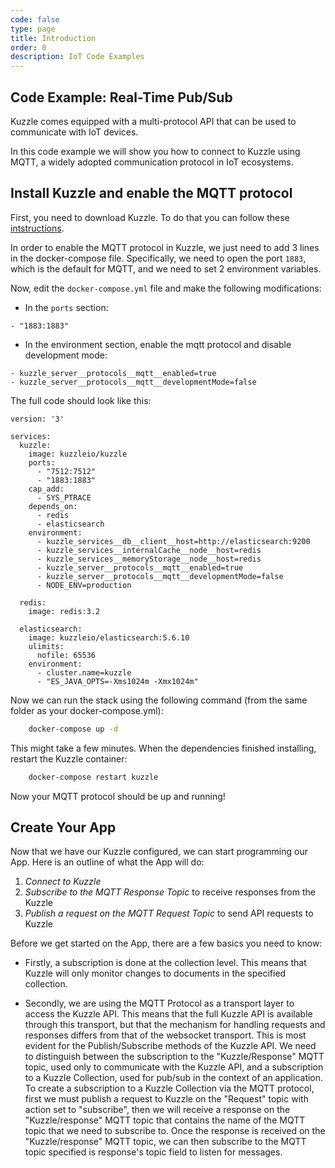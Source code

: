```yaml
---
code: false
type: page
title: Introduction
order: 0
description: IoT Code Examples
---
```


## Code Example: Real-Time Pub/Sub

Kuzzle comes equipped with a multi-protocol API that can be used to communicate with IoT devices.

In this code example we will show you how to connect to Kuzzle using MQTT, a widely adopted communication protocol in IoT ecosystems.

## Install Kuzzle and enable the MQTT protocol

First, you need to download Kuzzle.
To do that you can follow these [intstructions](/core/1/guides/getting-started//#running-kuzzle).

In order to enable the MQTT protocol in Kuzzle, we just need to add 3 lines in the docker-compose file. Specifically, we need to open the port `1883`, which is the default for MQTT, and we need to set 2 environment variables.

Now, edit the `docker-compose.yml` file and make the following modifications:

- In the `ports` section:

```
- "1883:1883"
```

- In the environment section, enable the mqtt protocol and disable development mode:

```
- kuzzle_server__protocols__mqtt__enabled=true
- kuzzle_server__protocols__mqtt__developmentMode=false
```

The full code should look like this:

```
version: '3'

services:
  kuzzle:
    image: kuzzleio/kuzzle
    ports:
      - "7512:7512"
      - "1883:1883"
    cap_add:
      - SYS_PTRACE
    depends_on:
      - redis
      - elasticsearch
    environment:
      - kuzzle_services__db__client__host=http://elasticsearch:9200
      - kuzzle_services__internalCache__node__host=redis
      - kuzzle_services__memoryStorage__node__host=redis
      - kuzzle_server__protocols__mqtt__enabled=true
      - kuzzle_server__protocols__mqtt__developmentMode=false
      - NODE_ENV=production

  redis:
    image: redis:3.2

  elasticsearch:
    image: kuzzleio/elasticsearch:5.6.10
    ulimits:
      nofile: 65536
    environment:
      - cluster.name=kuzzle
      - "ES_JAVA_OPTS=-Xms1024m -Xmx1024m"

```

Now we can run the stack using the following command (from the same folder as your docker-compose.yml):

```bash
    docker-compose up -d
```

This might take a few minutes. When the dependencies finished installing, restart the Kuzzle container:

```bash
    docker-compose restart kuzzle
```

Now your MQTT protocol should be up and running!

## Create Your App

Now that we have our Kuzzle configured, we can start programming our App. Here is an outline of what the App will do:

1. _Connect to Kuzzle_
2. _Subscribe to the MQTT Response Topic_ to receive responses from the Kuzzle
3. _Publish a request on the MQTT Request Topic_ to send API requests to Kuzzle

Before we get started on the App, there are a few basics you need to know:

- Firstly, a subscription is done at the collection level. This means that Kuzzle will only monitor changes to documents in the specified collection.

- Secondly, we are using the MQTT Protocol as a transport layer to access the Kuzzle API. This means that the full Kuzzle API is available through this transport, but that the mechanism for handling requests and responses differs from that of the websocket transport. This is most evident for the Publish/Subscribe methods of the Kuzzle API. We need to distinguish between the subscription to the "Kuzzle/Response" MQTT topic, used only to communicate with the Kuzzle API, and a subscription to a Kuzzle Collection, used for pub/sub in the context of an application. To create a subscription to a Kuzzle Collection via the MQTT protocol, first we must publish a request to Kuzzle on the "Request" topic with action set to "subscribe", then we will receive a response on the "Kuzzle/response" MQTT topic that contains the name of the MQTT topic that we need to subscribe to. Once the response is received on the "Kuzzle/response" MQTT topic, we can then subscribe to the MQTT topic specified is response's topic field to listen for messages.
